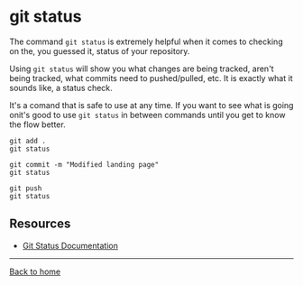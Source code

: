 # git status

The command `git status` is extremely helpful when it comes to checking on the, you guessed it, status of your repository.

Using `git status` will show you what changes are being tracked, aren't being tracked, what commits need to pushed/pulled, etc. It is exactly what it sounds like, a status check.

It's a comand that is safe to use at any time. If you want to see what is going onit's good to use `git status` in between commands until you get to know the flow better.

```
git add .
git status

git commit -m "Modified landing page"
git status

git push
git status
```

## Resources

- [ Git Status Documentation](https://git-scm.com/docs/git-status)

---

[Back to home](../README.md)
